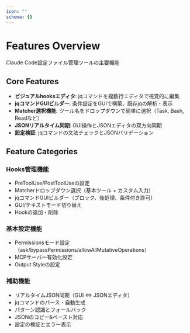 ```yaml
---
icon: ""
schema: {}
---
```


# Features Overview

Claude Code設定ファイル管理ツールの主要機能

## Core Features

- **ビジュアルhooksエディタ**: jqコマンドを複数行エディタで視覚的に編集
- **jqコマンドGUIビルダー**: 条件設定をGUIで構築、既存jqの解析・表示
- **Matcher選択機能**: ツール名をドロップダウンで簡単に選択（Task, Bash, Readなど）
- **JSONリアルタイム同期**: GUI操作とJSONエディタの双方向同期
- **設定検証**: jqコマンドの文法チェックとJSONバリデーション

## Feature Categories

### Hooks管理機能
- PreToolUse/PostToolUseの設定
- Matcherドロップダウン選択（基本ツール + カスタム入力）
- jqコマンドGUIビルダー（ブロック、後処理、条件付き許可）
- GUI/テキストモード切り替え
- Hookの追加・削除

### 基本設定機能
- Permissionsモード設定（ask/bypassPermissions/allowAllMutativeOperations）
- MCPサーバー有効化設定
- Output Styleの設定

### 補助機能
- リアルタイムJSON同期（GUI ⇔ JSONエディタ）
- jqコマンドのパース・自動生成
- パターン認識とフォールバック
- JSONのコピー&ペースト対応
- 設定の検証とエラー表示
